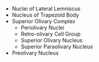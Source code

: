 - Nuclei of Lateral Lemniscus
- Nucleus of Trapezoid Body
- Superior Olivary Complex
	- Periolivary Nuclei
	- Retro-olivary Cell Group
	- Superior Olivary Nucleus
	- Superior Paraolivary Nucleus
- Preolivary Nucleus